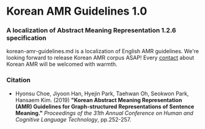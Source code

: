 # Korean AMR Guidelines 1.0

### A localization of Abstract Meaning Representation 1.2.6 specification

korean-amr-guidelines.md is a localization of English AMR guidelines. We're looking forward to release Korean AMR corpus ASAP! Every [contact](mailto:choehyonsu@yonsei.ac.kr) about Korean AMR will be welcomed with warmth.

### Citation

+ Hyonsu Choe, Jiyoon Han, Hyejin Park, Taehwan Oh, Seokwon Park, Hansaem Kim. (2019) **"Korean Abstract Meaning Representation (AMR) Guidelines for Graph-structured Representations of Sentence Meaning."** *Proceedings of the 31th Annual Conference on Human and Cognitive Language Technology*, pp.252-257.

